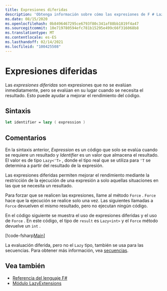 ```yaml
---
title: Expresiones diferidas
description: 'Obtenga información sobre cómo las expresiones de F # Lazy pueden mejorar el rendimiento de las aplicaciones y las bibliotecas.'
ms.date: 08/15/2020
ms.openlocfilehash: 0b8496467295ce6793f80c341af88bb1819f4a47
ms.sourcegitcommit: 10e719780594efc781b15295e499c66f316068b8
ms.translationtype: MT
ms.contentlocale: es-ES
ms.lasthandoff: 02/14/2021
ms.locfileid: "100425508"
---
```

# <a name="lazy-expressions"></a>Expresiones diferidas

Las *expresiones diferidas* son expresiones que no se evalúan inmediatamente, pero se evalúan en su lugar cuando se necesita el resultado. Esto puede ayudar a mejorar el rendimiento del código.

## <a name="syntax"></a>Sintaxis

```fsharp
let identifier = lazy ( expression )
```

## <a name="remarks"></a>Comentarios

En la sintaxis anterior, *Expression* es un código que solo se evalúa cuando se requiere un resultado y *Identifier* es un valor que almacena el resultado. El valor es de tipo `Lazy<'T>` , donde el tipo real que se utiliza para `'T` se determina a partir del resultado de la expresión.

Las expresiones diferidas permiten mejorar el rendimiento mediante la restricción de la ejecución de una expresión a solo aquellas situaciones en las que se necesita un resultado.

Para forzar que se realicen las expresiones, llame al método `Force` . `Force` hace que la ejecución se realice solo una vez. Las siguientes llamadas a `Force` devuelven el mismo resultado, pero no ejecutan ningún código.

En el código siguiente se muestra el uso de expresiones diferidas y el uso de `Force` . En este código, el tipo de `result` es `Lazy<int>` y el `Force` método devuelve un `int` .

[!code-fsharp[Main](~/samples/snippets/fsharp/lang-ref-2/snippet73011.fs)]

La evaluación diferida, pero no el `Lazy` tipo, también se usa para las secuencias. Para obtener más información, vea [secuencias](sequences.md).

## <a name="see-also"></a>Vea también

- [Referencia del lenguaje F#](index.md)
- [Módulo LazyExtensions](https://fsharp.github.io/fsharp-core-docs/reference/fsharp-control-lazyextensions.html)
